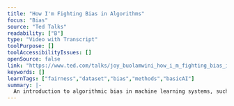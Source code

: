 ```yaml
---
title: "How I'm Fighting Bias in Algorithms"
focus: "Bias"
source: "Ted Talks"
readability: ["B"]
type: "Video with Transcript"
toolPurpose: []
toolAccessibilityIssues: []
openSource: false
link: "https://www.ted.com/talks/joy_buolamwini_how_i_m_fighting_bias_in_algorithms?language=en"
keywords: []
learnTags: ["fairness","dataset","bias","methods","basicAI"]
summary: |-
  An introduction to algorithmic bias in machine learning systems, such as facial recognition technologies and predictive policing. 
---
```


